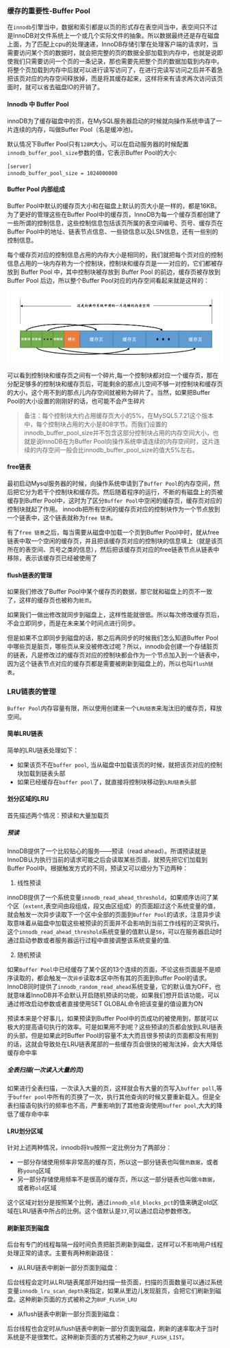 ### 缓存的重要性-Buffer Pool

在`innodb`引擎当中，数据和索引都是以页的形式存在表空间当中，表空间只不过是InnoDB对文件系统上一个或几个实际文件的抽象。所以数据最终还是存在磁盘上面，为了匹配上cpu的处理速递，InnoDB存储引擎在处理客户端的请求时，当需要访问某个页的数据时，就会把完整的页的数据全部加载到内存中，也就是说即使我们只需要访问一个页的一条记录，那也需要先把整个页的数据加载到内存中。将整个页加载到内存中后就可以进行读写访问了，在进行完读写访问之后并不着急把该页对应的内存空间释放掉，而是将其缓存起来，这样将来有请求再次访问该页面时，就可以省去磁盘IO的开销了。

#### Innodb 中 Buffer Pool

innoDB为了缓存磁盘中的页，在MySQL服务器启动的时候就向操作系统申请了一片连续的内存，叫做Buffer Pool（名是缓冲池)。

默认情况下Buffer Pool只有`128M`大小。可以在启动服务器的时候配置`innodb_buffer_pool_size`参数的值，它表示Buffer Pool的大小:
```
[server]
innodb_buffer_pool_size = 1024000000
```

#### Buffer Pool 内部组成

Buffer Pool中默认的缓存页大小和在磁盘上默认的页大小是一样的，都是16KB。为了更好的管理这些在Buffer Pool中的缓存页，InnoDB为每一个缓存页都创建了一些所谓的控制信息，这些控制信息包括该页所属的表空间编号、页号、缓存页在Buffer Pool中的地址、链表节点信息、一些锁信息以及LSN信息，还有一些别的控制信息。

每个缓存页对应的控制信息占用的内存大小是相同的，我们就把每个页对应的控制信息占用的一块内存称为一个控制块，控制块和缓存页是一一对应的，它们都被存放到 Buffer Pool 中，其中控制块被存放到 Buffer Pool 的前边，缓存页被存放到 Buffer Pool 后边，所以整个Buffer Pool对应的内存空间看起来就是这样的：

![](../../images/mysql/buffer-pool.png)


可以看到控制块和缓存页之间有一个碎片,每一个控制块都对应一个缓存页，那在分配足够多的控制块和缓存页后，可能剩余的那点儿空间不够一对控制块和缓存页的大小，这个用不到的那点儿内存空间就被称为碎片了。当然，如果把Buffer Pool的大小设置的刚刚好的话，也可能不会产生碎片

> 备注：每个控制块大约占用缓存页大小的5%，在MySQL5.7.21这个版本中，每个控制块占用的大小是808字节。而我们设置的innodb_buffer_pool_size并不包含这部分控制块占用的内存空间大小，也就是说InnoDB在为Buffer Pool向操作系统申请连续的内存空间时，这片连续的内存空间一般会比innodb_buffer_pool_size的值大5%左右。

#### free链表

最初启动Mysql服务器的时候，向操作系统申请到了`Buffer Pool`的内存空间，然后把它分为若干个控制块和缓存页。然后随着程序的运行，不断的有磁盘上的页被缓存到Buffer Pool中，这时为了区分`Buffer Pool`中空闲的缓存页，缓存页对应的控制块就起了作用。
innodb把所有空闲的缓存页对应的控制块作为一个节点放到一个链表中，这个链表就称为`free 链表`。

有了`free 链表`之后，每当需要从磁盘中加载一个页到Buffer Pool中时，就从free链表中取一个空闲的缓存页，并且把该缓存页对应的控制块的信息填上（就是该页所在的表空间、页号之类的信息），然后把该缓存页对应的free链表节点从链表中移除，表示该缓存页已经被使用了

#### flush链表的管理

如果我们修改了Buffer Pool中某个缓存页的数据，那它就和磁盘上的页不一致了，这样的缓存页也被称为`脏页`。

如果我们一做出修改就同步到磁盘上，这样性能就很低。所以每次修改缓存页后，不会立即同步，而是在未来某个时间点进行同步。

但是如果不立即同步到磁盘的话，那之后再同步的时候我们怎么知道Buffer Pool中哪些页是脏页，哪些页从来没被修改过呢？所以，innodb会创建一个存储脏页的链表，凡是修改过的缓存页对应的控制块都会作为一个节点加入到一个链表中，因为这个链表节点对应的缓存页都是需要被刷新到磁盘上的，所以也叫`flush链表`。


### LRU链表的管理

`Buffer Pool`内存容量有限，所以使用创建来一个`LRU链表`来淘汰旧的缓存页，释放空间。


#### 简单LRU链表

简单的LRU链表处理如下：
- 如果该页不在`buffer pool`, 当从磁盘中加载该页的时候，就把该页对应的控制块加载到链表头部
- 如果已经缓存在`buffer pool`了，就直接将控制块移动到`LRU链表`头部

#### 划分区域的LRU

首先描述两个情况：预读和大量加载页
##### 预读

InnoDB提供了一个比较贴心的服务——预读（read ahead）。所谓预读就是InnoDB认为执行当前的请求可能之后会读取某些页面，就预先把它们加载到Buffer Pool中。根据触发方式的不同，预读又可以细分为下边两种：

1. 线性预读

innoDB提供了一个系统变量`innodb_read_ahead_threshold`，如果顺序访问了某个区（`extent`,表空间由段组成，段又由区组成）的页面超过这个系统变量的值，就会触发一次异步读取下一个区中全部的页面到`Buffer Pool`的请求，注意异步读取意味着从磁盘中加载这些被预读的页面并不会影响到当前工作线程的正常执行。这个`innodb_read_ahead_threshold`系统变量的值默认是`56`，可以在服务器启动时通过启动参数或者服务器运行过程中直接调整该系统变量的值.

2. 随机预读

如果`Buffer Pool`中已经缓存了某个区的13个连续的页面，不论这些页面是不是顺序读取的，都会触发一次`异步`读取本区中所有其的页面到Buffer Pool的请求。InnoDB同时提供了`innodb_random_read_ahead`系统变量，它的默认值为OFF，也就意味着InnoDB并不会默认开启随机预读的功能，如果我们想开启该功能，可以通过修改启动参数或者直接使用SET GLOBAL命令把该变量的值设置为ON



预读本来是个好事儿，如果预读到Buffer Pool中的页成功的被使用到，那就可以极大的提高语句执行的效率。可是如果用不到呢？这些预读的页都会放到LRU链表的头部，但是如果此时Buffer Pool的容量不太大而且很多预读的页面都没有用到的话，这就会导致处在LRU链表尾部的一些缓存页会很快的被淘汰掉，会大大降低缓存命中率

##### 全表扫描(一次读入大量的页)

如果进行全表扫描，一次读入大量的页，这样就会有大量的页写入`buffer poll`,等于`buffer pool`中所有的页换了一次，执行其他查询的时候又要重新载入。但是全表扫描语句执行的频率也不高，严重影响到了其他查询使用`buffer pool`,大大的降低了缓存命中率


#### LRU划分区域

针对上述两种情况，innodb将lru按照一定比例分为了两部分：
- 一部分存储使用频率非常高的缓存页，所以这一部分链表也叫做`热数据`，或者称`young`区域
- 另一部分存储使用频率不是很高的缓存页，所以这一部分链表也叫做`冷数据`，或者称`old`区域

这个区域对划分是按照某个比例，通过`innodb_old_blocks_pct`的值来确定old区域在LRU链表中所占的比例。这个值默认是`37`,可以通过启动参数修改。

#### 刷新脏页到磁盘

后台有专门的线程每隔一段时间负责把脏页刷新到磁盘，这样可以不影响用户线程处理正常的请求。主要有两种刷新路径：


- 从LRU链表中刷新一部分页面到磁盘：

后台线程会定时从LRU链表尾部开始扫描一些页面，扫描的页面数量可以通过系统变量`innodb_lru_scan_depth`来指定，如果从里边儿发现脏页，会把它们刷新到磁盘。这种刷新页面的方式被称之为`BUF_FLUSH_LRU`

- 从flush链表中刷新一部分页面到磁盘：

后台线程也会定时从flush链表中刷新一部分页面到磁盘，刷新的速率取决于当时系统是不是很繁忙。这种刷新页面的方式被称之为`BUF_FLUSH_LIST`。
